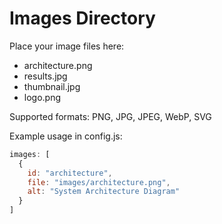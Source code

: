 # Images Directory

Place your image files here:
- architecture.png
- results.jpg
- thumbnail.jpg
- logo.png

Supported formats: PNG, JPG, JPEG, WebP, SVG

Example usage in config.js:
```javascript
images: [
  { 
    id: "architecture", 
    file: "images/architecture.png", 
    alt: "System Architecture Diagram" 
  }
]
```


